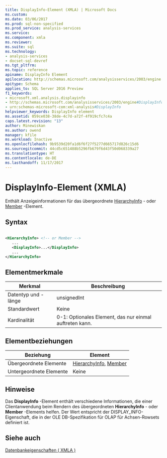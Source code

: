 ```yaml
---
title: DisplayInfo-Element (XMLA) | Microsoft Docs
ms.custom: 
ms.date: 03/06/2017
ms.prod: sql-non-specified
ms.prod_service: analysis-services
ms.service: 
ms.component: xmla
ms.reviewer: 
ms.suite: sql
ms.technology:
- analysis-services
- docset-sql-devref
ms.tgt_pltfrm: 
ms.topic: reference
apiname: DisplayInfo Element
apilocation: http://schemas.microsoft.com/analysisservices/2003/engine
apitype: Schema
applies_to: SQL Server 2016 Preview
f1_keywords:
- microsoft.xml.analysis.displayinfo
- http://schemas.microsoft.com/analysisservices/2003/engine#DisplayInfo
- urn:schemas-microsoft-com:xml-analysis#DisplayInfo
helpviewer_keywords: DisplayInfo element
ms.assetid: 059ce038-38de-4c7d-a72f-4f919cfc7c4a
caps.latest.revision: "13"
author: Minewiskan
ms.author: owend
manager: kfile
ms.workload: Inactive
ms.openlocfilehash: 9b9539d20fa1d6f6f27f5277d665717d826c15d6
ms.sourcegitcommit: 44cd5c651488b5296fb679f6d43f50d068339a27
ms.translationtype: HT
ms.contentlocale: de-DE
ms.lasthandoff: 11/17/2017
---
```

# <a name="displayinfo-element-xmla"></a>DisplayInfo-Element (XMLA)
  Enthält Anzeigeinformationen für das übergeordnete [HierarchyInfo](../../../analysis-services/xmla/xml-elements-properties/hierarchyinfo-element-xmla.md) - oder [Member](../../../analysis-services/xmla/xml-elements-properties/member-element-xmla.md) -Element.  
  
## <a name="syntax"></a>Syntax  
  
```xml  
  
<HierarchyInfo> <!-- or Member -->  
   ...  
   <DisplayInfo>...</DisplayInfo>  
   ...  
</HierarchyInfo>  
```  
  
## <a name="element-characteristics"></a>Elementmerkmale  
  
|Merkmal|Beschreibung|  
|--------------------|-----------------|  
|Datentyp und -länge|unsignedInt|  
|Standardwert|Keine|  
|Kardinalität|0-1: Optionales Element, das nur einmal auftreten kann.|  
  
## <a name="element-relationships"></a>Elementbeziehungen  
  
|Beziehung|Element|  
|------------------|-------------|  
|Übergeordnete Elemente|[HierarchyInfo](../../../analysis-services/xmla/xml-elements-properties/hierarchyinfo-element-xmla.md), [Member](../../../analysis-services/xmla/xml-elements-properties/member-element-xmla.md)|  
|Untergeordnete Elemente|Keine|  
  
## <a name="remarks"></a>Hinweise  
 Das **DisplayInfo** -Element enthält verschiedene Informationen, die einer Clientanwendung beim Rendern des übergeordneten **HierarchyInfo** - oder **Member** -Elements helfen. Der Wert entspricht der DISPLAY_INFO-Eigenschaft, die in der OLE DB-Spezifikation für OLAP für Achsen-Rowsets definiert ist.  
  
## <a name="see-also"></a>Siehe auch  
 [Datenbankeigenschaften &#40; XMLA &#41;](../../../analysis-services/xmla/xml-elements-properties/xml-elements-properties.md)  
  
  
